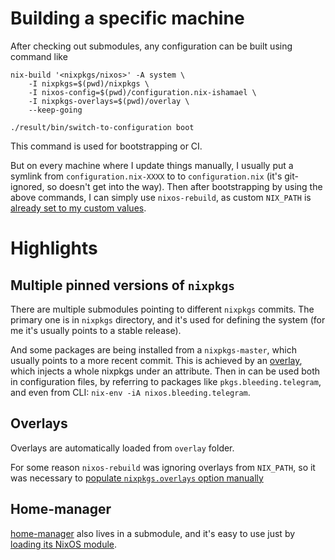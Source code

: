 Building a specific machine
===========================

After checking out submodules, any configuration can be built using command like

    nix-build '<nixpkgs/nixos>' -A system \
        -I nixpkgs=$(pwd)/nixpkgs \
        -I nixos-config=$(pwd)/configuration.nix-ishamael \
        -I nixpkgs-overlays=$(pwd)/overlay \
        --keep-going
        
    ./result/bin/switch-to-configuration boot
        
This command is used for bootstrapping or CI. 
 
But on every machine where I update things manually, I usually put a symlink from `configuration.nix-XXXX` to to `configuration.nix` (it's git-ignored, so doesn't get into the way). Then after bootstrapping by using the above commands, I can simply use `nixos-rebuild`, as custom `NIX_PATH` is [already set to my custom values](packages/use-my-overlays.nix).
        
        
Highlights
==========
 
Multiple pinned versions of `nixpkgs`
-------------------------------------
 
There are multiple submodules pointing to different `nixpkgs` commits. The primary one is in `nixpkgs` directory, and it's used for defining the system (for me it's usually points to a stable release).

And some packages are being installed from a `nixpkgs-master`, which usually points to a more recent commit. This is achieved by an [overlay](overlay/02-bleeding.nix), which injects a whole nixpkgs under an attribute. Then in can be used both in configuration files, by referring to packages like `pkgs.bleeding.telegram`, and even from CLI: `nix-env -iA nixos.bleeding.telegram`.

Overlays
--------

Overlays are automatically loaded from `overlay` folder.

For some reason `nixos-rebuild` was ignoring overlays from `NIX_PATH`, so it was necessary to [populate `nixpkgs.overlays` option manually](packages/use-my-overlays.nix)

Home-manager
------------

[home-manager](https://github.com/rycee/home-manager) also lives in a submodule, and it's easy to use just by [loading its NixOS module](users/binarin.nix).
